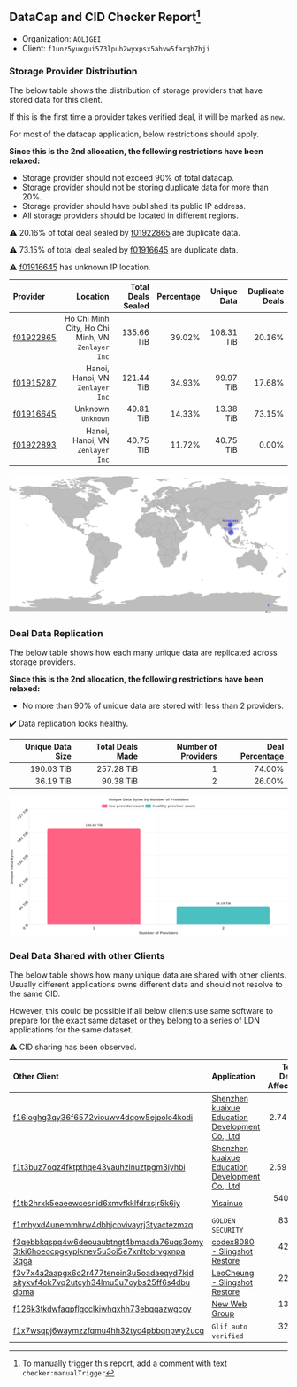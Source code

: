 ## DataCap and CID Checker Report[^1]
 - Organization: `AOLIGEI`
 - Client: `f1unz5yuxgui573lpuh2wyxpsx5ahvw5farqb7hji`
### Storage Provider Distribution
The below table shows the distribution of storage providers that have stored data for this client.

If this is the first time a provider takes verified deal, it will be marked as `new`.

For most of the datacap application, below restrictions should apply.

**Since this is the 2nd allocation, the following restrictions have been relaxed:**
 - Storage provider should not exceed 90% of total datacap.
 - Storage provider should not be storing duplicate data for more than 20%.
 - Storage provider should have published its public IP address.
 - All storage providers should be located in different regions.

⚠️ 20.16% of total deal sealed by [f01922865](https://filfox.info/en/address/f01922865) are duplicate data.

⚠️ 73.15% of total deal sealed by [f01916645](https://filfox.info/en/address/f01916645) are duplicate data.

⚠️ [f01916645](https://filfox.info/en/address/f01916645) has unknown IP location.

| Provider                                              |                                             Location | Total Deals Sealed | Percentage | Unique Data | Duplicate Deals |
| :---------------------------------------------------- | ---------------------------------------------------: | -----------------: | ---------: | ----------: | --------------: |
| [f01922865](https://filfox.info/en/address/f01922865) | Ho Chi Minh City, Ho Chi Minh, VN<br/>`Zenlayer Inc` |         135.66 TiB |     39.02% |  108.31 TiB |          20.16% |
| [f01915287](https://filfox.info/en/address/f01915287) |                  Hanoi, Hanoi, VN<br/>`Zenlayer Inc` |         121.44 TiB |     34.93% |   99.97 TiB |          17.68% |
| [f01916645](https://filfox.info/en/address/f01916645) |                                Unknown<br/>`Unknown` |          49.81 TiB |     14.33% |   13.38 TiB |          73.15% |
| [f01922893](https://filfox.info/en/address/f01922893) |                  Hanoi, Hanoi, VN<br/>`Zenlayer Inc` |          40.75 TiB |     11.72% |   40.75 TiB |           0.00% |

![Provider Distribution](https://raw.githubusercontent.com/data-preservation-programs/filplus-checker-assets/main/filecoin-project/filecoin-plus-large-datasets/issues/377/1671746744762.png)
### Deal Data Replication
The below table shows how each many unique data are replicated across storage providers.

**Since this is the 2nd allocation, the following restrictions have been relaxed:**
- No more than 90% of unique data are stored with less than 2 providers.

✔️ Data replication looks healthy.

| Unique Data Size | Total Deals Made | Number of Providers | Deal Percentage |
| ---------------: | ---------------: | ------------------: | --------------: |
|       190.03 TiB |       257.28 TiB |                   1 |          74.00% |
|        36.19 TiB |        90.38 TiB |                   2 |          26.00% |

![Replication Distribution](https://raw.githubusercontent.com/data-preservation-programs/filplus-checker-assets/main/filecoin-project/filecoin-plus-large-datasets/issues/377/1671746747287.png)
### Deal Data Shared with other Clients
The below table shows how many unique data are shared with other clients.
Usually different applications owns different data and should not resolve to the same CID.

However, this could be possible if all below clients use same software to prepare for the exact same dataset or they belong to a series of LDN applications for the same dataset.

⚠️ CID sharing has been observed.

| Other Client                                                                                                                                                                                                              | Application                                                                                                                      | Total Deals Affected | Unique CIDs |          Verifier |
| :------------------------------------------------------------------------------------------------------------------------------------------------------------------------------------------------------------------------ | :------------------------------------------------------------------------------------------------------------------------------- | -------------------: | ----------: | ----------------: |
| [f16ioghg3qy36f6572viouwv4dqow5ejpolo4kodi](https://filfox.info/en/address/f16ioghg3qy36f6572viouwv4dqow5ejpolo4kodi)                                                                                                     | [Shenzhen kuaixue Education Development Co\., Ltd](https://github.com/filecoin-project/filecoin-plus-large-datasets/issues/512)  |             2.74 PiB |       4,890 |   LDN v3 multisig |
| [f1t3buz7oqz4fktpthqe43vauhzlnuztpgm3iyhbi](https://filfox.info/en/address/f1t3buz7oqz4fktpthqe43vauhzlnuztpgm3iyhbi)                                                                                                     | [Shenzhen kuaixue Education Development Co\., Ltd](https://github.com/filecoin-project/filecoin-plus-large-datasets/issues/1363) |             2.59 PiB |       6,870 |   LDN v3 multisig |
| [f1tb2hrxk5eaeewcesnid6xmvfkklfdrxsjr5k6iy](https://filfox.info/en/address/f1tb2hrxk5eaeewcesnid6xmvfkklfdrxsjr5k6iy)                                                                                                     | [Yisainuo](https://github.com/filecoin-project/filecoin-plus-large-datasets/issues/537)                                          |           540.25 TiB |       5,541 |   LDN v3 multisig |
| [f1mhyxd4unemmhrw4dbhjcovivayrj3tyactezmzq](https://filfox.info/en/address/f1mhyxd4unemmhrw4dbhjcovivayrj3tyactezmzq)                                                                                                     | `GOLDEN SECURITY`                                                                                                                |            83.59 TiB |         427 |   LDN v3 multisig |
| [f3qebbkqspq4w6deouaubtngt4bmaada76uqs3omy<br/>3tki6hoeocpgxyplknev5u3oi5e7xnltobrvgxnpa<br/>3qga](https://filfox.info/en/address/f3qebbkqspq4w6deouaubtngt4bmaada76uqs3omy3tki6hoeocpgxyplknev5u3oi5e7xnltobrvgxnpa3qga) | [codex8080 \- Slingshot Restore](https://github.com/filecoin-project/filecoin-plus-large-datasets/issues/152)                    |            42.84 TiB |       1,371 |   LDN v3 multisig |
| [f3v7x4a2aapgx6o2r477tenoin3u5oadaeqyd7kjd<br/>sitykvf4ok7vq2utcyh34lmu5u7oybs25ff6s4dbu<br/>dpma](https://filfox.info/en/address/f3v7x4a2aapgx6o2r477tenoin3u5oadaeqyd7kjdsitykvf4ok7vq2utcyh34lmu5u7oybs25ff6s4dbudpma) | [LeoCheung \- Slingshot Restore](https://github.com/filecoin-project/filecoin-plus-large-datasets/issues/151)                    |            22.59 TiB |         723 |   LDN v3 multisig |
| [f126k3tkdwfaqpflgcclkiwhqxhh73ebqqazwgcoy](https://filfox.info/en/address/f126k3tkdwfaqpflgcclkiwhqxhh73ebqqazwgcoy)                                                                                                     | [New Web Group](https://github.com/filecoin-project/filecoin-plus-large-datasets/issues/356)                                     |            13.38 TiB |         426 |   LDN v3 multisig |
| [f1x7wsqpj6waymzzfqmu4hh32tyc4pbbqnpwy2ucq](https://filfox.info/en/address/f1x7wsqpj6waymzzfqmu4hh32tyc4pbbqnpwy2ucq)                                                                                                     | `Glif auto verified`                                                                                                             |            32.00 GiB |           1 | Jonathan Schwartz |

[^1]: To manually trigger this report, add a comment with text `checker:manualTrigger`
